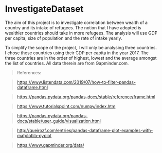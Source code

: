 # InvestigateDataset


The aim of this project is to investigate correlation between wealth of a country and its intake of refugees. The notion that I have adopted is wealthier countries should take in more refugees. The analysis will use GDP per capita, size of population and the rate of intake yearly.  

To simplify the scope of the project, I will only be analysing three countries. I chose these countries using their GDP per capita in the year 2017. The three countries are in the order of highest, lowest and the average amongst the list of countries. All data therein are from Gapminder.com.

> References:

>https://www.listendata.com/2019/07/how-to-filter-pandas-dataframe.html

>https://pandas.pydata.org/pandas-docs/stable/reference/frame.html

>https://www.tutorialspoint.com/numpy/index.htm

>https://pandas.pydata.org/pandas-docs/stable/user_guide/visualization.html

>http://queirozf.com/entries/pandas-dataframe-plot-examples-with-matplotlib-pyplot

>https://www.gapminder.org/data/
